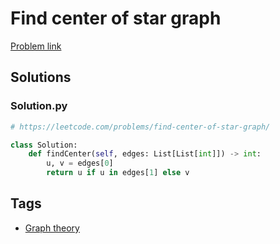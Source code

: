 # Find center of star graph

[Problem link](https://leetcode.com/problems/find-center-of-star-graph/)

## Solutions


### Solution.py
```py
# https://leetcode.com/problems/find-center-of-star-graph/

class Solution:
    def findCenter(self, edges: List[List[int]]) -> int:
        u, v = edges[0]
        return u if u in edges[1] else v
```
## Tags

* [Graph theory](/Collections/graph-theory.md#graph-theory)
